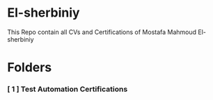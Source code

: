 # El-sherbiniy

This Repo contain all CVs and Certifications of Mostafa Mahmoud El-sherbiniy

# Folders

### **[ 1 ] Test Automation Certifications**
